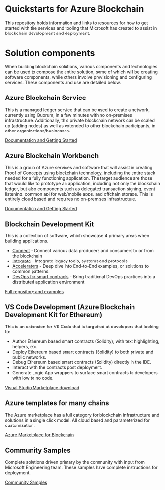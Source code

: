 # Quickstarts for Azure Blockchain

This repository holds information and links to resources for how to get started with the services and tooling that Microsoft has created to assist in blockchain development and deployment.

# Solution components

When building blockchain solutions, various components and technologies can be used to compose the entire solution, some of which will be creating software components, while others involve provisioning and configuring services.  These components and use are detailed below.

## Azure Blockchain Service

This is a managed ledger service that can be used to create a network, currently using Quorum, in a few minutes with no on-premises infrastructure.  Additionally, this private blockchain network can be scaled up (adding nodes) as well as extended to other blockchain participants, in other organizations/businesses.

[Documentation and Getting Started](https://docs.microsoft.com/en-us/azure/blockchain/service/)

## Azure Blockchain Workbench

This is a group of Azure services and software that will assist in creating Proof of Concepts using blockchain technology, including the entire stack needed for a fully functioning application.  The target audience are those that would like to prototype an application, including not only the blockchain ledger, but also components such as delegated transaction signing, event listening, common api for web/mobile apps, and offchain storage.  This is entirely cloud based and requires no on-premises infrastructure.

[Documentation and Getting Started](https://docs.microsoft.com/en-us/azure/blockchain/workbench/)

## Blockchain Development Kit

This is a collection of software, which showcase 4 primary areas when building applications.

-   [Connect](https://github.com/Azure-Samples/blockchain-devkit/tree/master/connect) - Connect various data producers and consumers to or from the blockchain
-   [Integrate](https://github.com/Azure-Samples/blockchain-devkit/tree/master/integrate) - Integrate legacy tools, systems and protocols
-   [Accelerators](https://github.com/Azure-Samples/blockchain-devkit/tree/master/accelerators) - Deep dive into End-to-End examples, or solutions to common patterns.
-   [DevOps for smart contracts](https://github.com/Azure-Samples/blockchain-devkit/tree/master/devops) - Bring traditional DevOps practices into a distributed application environment

[Full repository and examples](https://aka.ms/bcdevkit)

## VS Code Development  (Azure Blockchain Development Kit for Ethereum)

This is an extension for VS Code that is targetted at developers that looking to:

- Author Ethereum based smart contracts (Solidity), with text highlighting, helpers, etc.
- Deploy Ethereum based smart contracts (Solidity) to both private and public networks.
- Debug Ethereum based smart contracts (Solidity) directly in the IDE.
- Interact with the contracts post deployment.
- Generate Logic App wrappers to surface smart contracts to developers with low to no code.

[Visual Studio Marketplace download](https://marketplace.visualstudio.com/items?itemName=AzBlockchain.azure-blockchain)

## Azure templates for many chains

The Azure marketplace has a full category for blockchain infrastructure and solutions in a single click model.  All cloud based and parameterized for customization.

[Azure Marketplace for Blockchain](https://azuremarketplace.microsoft.com/en-us/marketplace/apps/category/blockchain?page=1)

## Community Samples

Complete solutions driven primary by the community with input from Microsoft Engineering team. These samples have complete instructions for deployment.

[Community Samples](https://github.com/Azure-Samples/bc-community-samples)
